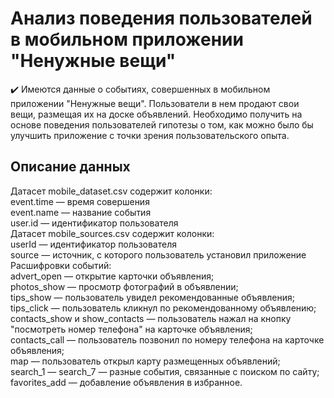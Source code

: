 # Анализ поведения пользователей в мобильном приложении "Ненужные вещи"
✔️ Имеются данные о событиях, совершенных в мобильном приложении "Ненужные вещи". Пользователи в нем продают свои вещи, размещая их на доске объявлений. Необходимо получить на основе поведения пользователей гипотезы о том, как можно было бы улучшить приложение с точки зрения пользовательского опыта.

## Описание данных
Датасет mobile_dataset.csv содержит колонки:<br>
event.time — время совершения<br>
event.name — название события<br>
user.id — идентификатор пользователя<br>
Датасет mobile_sources.csv содержит колонки:<br>
userId — идентификатор пользователя<br>
source — источник, с которого пользователь установил приложение<br>
Расшифровки событий:<br>
advert_open — открытие карточки объявления;<br>
photos_show — просмотр фотографий в объявлении;<br>
tips_show — пользователь увидел рекомендованные объявления;<br>
tips_click — пользователь кликнул по рекомендованному объявлению;<br>
contacts_show и show_contacts — пользователь нажал на кнопку "посмотреть номер телефона" на карточке объявления;<br>
contacts_call — пользователь позвонил по номеру телефона на карточке объявления;<br>
map — пользователь открыл карту размещенных объявлений;<br>
search_1 — search_7 — разные события, связанные с поиском по сайту;<br>
favorites_add — добавление объявления в избранное.
